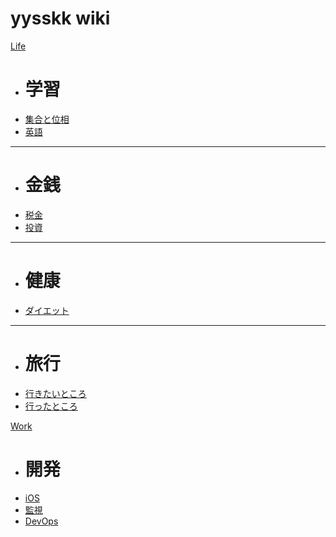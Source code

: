# yysskk wiki

[Life]()

  -  # 学習
  - [集合と位相](pages/life/learning/sets_and_topologies.md)
  - [英語](pages/life/learning/english.md)
  - - - -
  - # 金銭
  - [税金](pages/life/money/tax.md)
  - [投資](pages/life/money/investment.md)
  - - - -
  - # 健康
  - [ダイエット](pages/life/health/diet.md)
  - - - -
  - # 旅行
  - [行きたいところ](pages/life/travel/want_to_travel.md)
  - [行ったところ](pages/life/travel/already_travel.md)

[Work]()

  - # 開発
  - [iOS](pages/work/development/ios.md)
  - [監視](pages/work/development/monitoring.md)
  - [DevOps](pages/work/development/devops.md)
